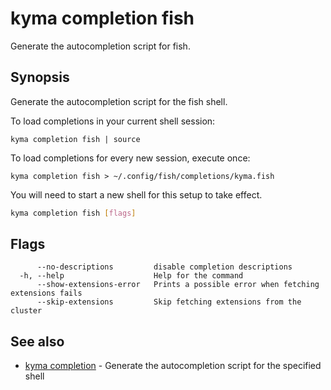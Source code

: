 # kyma completion fish

Generate the autocompletion script for fish.

## Synopsis

Generate the autocompletion script for the fish shell.

To load completions in your current shell session:

	kyma completion fish | source

To load completions for every new session, execute once:

	kyma completion fish > ~/.config/fish/completions/kyma.fish

You will need to start a new shell for this setup to take effect.


```bash
kyma completion fish [flags]
```

## Flags

```text
      --no-descriptions         disable completion descriptions
  -h, --help                    Help for the command
      --show-extensions-error   Prints a possible error when fetching extensions fails
      --skip-extensions         Skip fetching extensions from the cluster
```

## See also

* [kyma completion](kyma_completion.md) - Generate the autocompletion script for the specified shell
